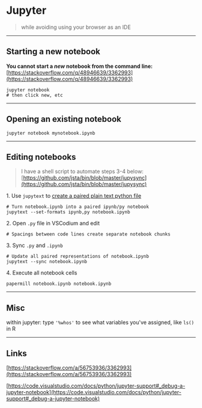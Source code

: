 # Jupyter

> while avoiding using your browser as an IDE

------------------------------

## Starting a new notebook

**You cannot start a *new* notebook from the command line:**
[https://stackoverflow.com/q/48946639/3362993](https://stackoverflow.com/q/48946639/3362993)

```shell
jupyter notebook
# then click new, etc
```

------------------------------

## Opening an existing notebook

```shell
jupyter notebook mynotebook.ipynb
```

------------------------------

## <a name="editing notebooks"></a> Editing notebooks
> I have a shell script to automate steps 3-4 below:
> [https://github.com/jsta/bin/blob/master/jupysync](https://github.com/jsta/bin/blob/master/jupysync)

1\. Use `jupytext` to [create a paired plain text python file](https://github.com/mwouts/jupytext#command-line-conversion) 
 
```shell
# Turn notebook.ipynb into a paired ipynb/py notebook
jupytext --set-formats ipynb,py notebook.ipynb
```
 
2\. Open `.py` file in VSCodium and edit

`# Spacings between code lines create separate notebook chunks`

3\. Sync `.py` and `.ipynb`

```shell
# Update all paired representations of notebook.ipynb  
jupytext --sync notebook.ipynb                  
```

4\. Execute all notebook cells
```shell
papermill notebook.ipynb notebook.ipynb
```

------------------------------

## Misc

within jupyter: type `'%whos'` to see what variables you've assigned,
like `ls()` in R

------------------------------

## Links

[https://stackoverflow.com/a/56753936/3362993](https://stackoverflow.com/a/56753936/3362993)

[https://code.visualstudio.com/docs/python/jupyter-support#_debug-a-jupyter-notebook](https://code.visualstudio.com/docs/python/jupyter-support#_debug-a-jupyter-notebook)
